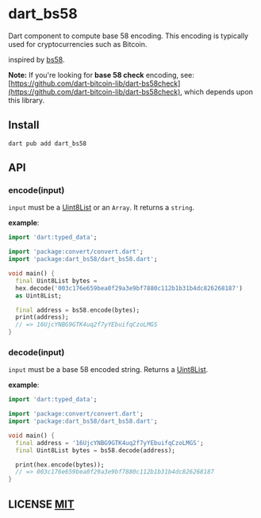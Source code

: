 dart_bs58
====
Dart component to compute base 58 encoding. This encoding is typically used for cryptocurrencies such as Bitcoin.

inspired by [bs58](https://github.com/cryptocoinjs/bs58).

**Note:** If you're looking for **base 58 check** encoding,
see: [https://github.com/dart-bitcoin-lib/dart-bs58check](https://github.com/dart-bitcoin-lib/dart-bs58check), which
depends upon this library.

Install
-------

    dart pub add dart_bs58

API
---

### encode(input)

`input` must be a [Uint8List](https://api.dart.dev/stable/2.13.4/dart-typed_data/Uint8List-class.html) or an `Array`. It
returns a `string`.

**example**:

```dart
import 'dart:typed_data';

import 'package:convert/convert.dart';
import 'package:dart_bs58/dart_bs58.dart';

void main() {
  final Uint8List bytes =
  hex.decode('003c176e659bea0f29a3e9bf7880c112b1b31b4dc826268187')
  as Uint8List;

  final address = bs58.encode(bytes);
  print(address);
  // => 16UjcYNBG9GTK4uq2f7yYEbuifqCzoLMGS
}
```

### decode(input)

`input` must be a base 58 encoded string. Returns
a [Uint8List](https://api.dart.dev/stable/2.13.4/dart-typed_data/Uint8List-class.html).

**example**:

```dart
import 'dart:typed_data';

import 'package:convert/convert.dart';
import 'package:dart_bs58/dart_bs58.dart';

void main() {
  final address = '16UjcYNBG9GTK4uq2f7yYEbuifqCzoLMGS';
  final Uint8List bytes = bs58.decode(address);

  print(hex.encode(bytes));
  // => 003c176e659bea0f29a3e9bf7880c112b1b31b4dc826268187
}
```

## LICENSE [MIT](LICENSE)